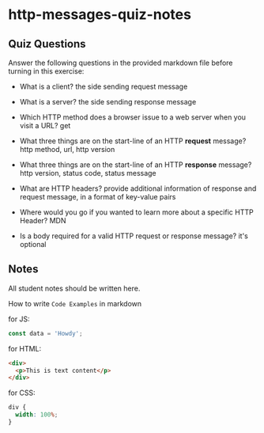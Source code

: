 # http-messages-quiz-notes

## Quiz Questions

Answer the following questions in the provided markdown file before turning in this exercise:

- What is a client?
  the side sending request message

- What is a server?
  the side sending response message

- Which HTTP method does a browser issue to a web server when you visit a URL?
  get

- What three things are on the start-line of an HTTP **request** message?
  http method, url, http version
- What three things are on the start-line of an HTTP **response** message?
  http version, status code, status message

- What are HTTP headers?
  provide additional information of response and request message, in a format of key-value pairs

- Where would you go if you wanted to learn more about a specific HTTP Header?
  MDN

- Is a body required for a valid HTTP request or response message?
  it's optional

## Notes

All student notes should be written here.

How to write `Code Examples` in markdown

for JS:

```javascript
const data = 'Howdy';
```

for HTML:

```html
<div>
  <p>This is text content</p>
</div>
```

for CSS:

```css
div {
  width: 100%;
}
```
